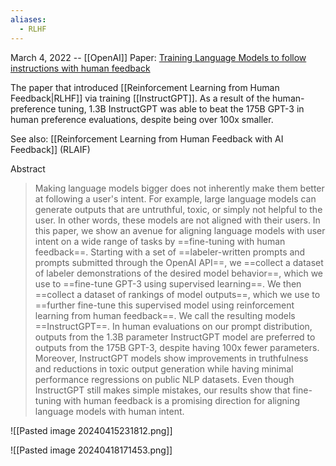 ```yaml
---
aliases:
  - RLHF
---
```

March 4, 2022 -- [[OpenAI]]
Paper: [Training Language Models to follow instructions with human feedback](https://arxiv.org/abs/2203.02155)

The paper that introduced [[Reinforcement Learning from Human Feedback|RLHF]] via training [[InstructGPT]].
As a result of the human-preference tuning, 1.3B InstructGPT was able to beat the 175B GPT-3 in human preference evaluations, despite being over 100x smaller.

See also: [[Reinforcement Learning from Human Feedback with AI Feedback]] (RLAIF)

Abstract
> Making language models bigger does not inherently make them better at following a user's intent. For example, large language models can generate outputs that are untruthful, toxic, or simply not helpful to the user. In other words, these models are not aligned with their users. In this paper, we show an avenue for aligning language models with user intent on a wide range of tasks by ==fine-tuning with human feedback==. Starting with a set of ==labeler-written prompts and prompts submitted through the OpenAI API==, we ==collect a dataset of labeler demonstrations of the desired model behavior==, which we use to ==fine-tune GPT-3 using supervised learning==. We then ==collect a dataset of rankings of model outputs==, which we use to ==further fine-tune this supervised model using reinforcement learning from human feedback==. We call the resulting models ==InstructGPT==. In human evaluations on our prompt distribution, outputs from the 1.3B parameter InstructGPT model are preferred to outputs from the 175B GPT-3, despite having 100x fewer parameters. Moreover, InstructGPT models show improvements in truthfulness and reductions in toxic output generation while having minimal performance regressions on public NLP datasets. Even though InstructGPT still makes simple mistakes, our results show that fine-tuning with human feedback is a promising direction for aligning language models with human intent.


![[Pasted image 20240415231812.png]]



![[Pasted image 20240418171453.png]]